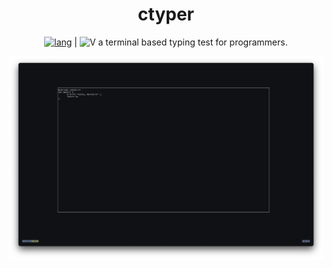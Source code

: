 <div align="center">
    
# ctyper

[![lang](https://img.shields.io/badge/lang-black?style=flat&logo=c&logoColor=blue&link=https://www.gnu.org/software/gnu-c-manual/gnu-c-manual.html)](https://www.gnu.org/software/gnu-c-manual/gnu-c-manual.html) | ![V](https://img.shields.io/badge/V-1.0-blue?labelColor=black&style=flat&logoColor=blue)
a terminal based typing test for programmers.

</div>

![ctyper](docs/ctyper.png)
